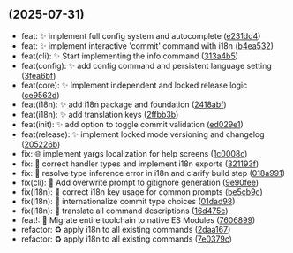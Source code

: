 ##  (2025-07-31)

* feat: ✨ implement full config system and autocomplete ([e231dd4](https://github.com/YagoBorba/StackCode/commit/e231dd4))
* feat: ✨ implement interactive 'commit' command with i18n ([b4ea532](https://github.com/YagoBorba/StackCode/commit/b4ea532))
* feat(cli): ✨ Start implementing the info command ([313a4b5](https://github.com/YagoBorba/StackCode/commit/313a4b5))
* feat(config): ✨ add config command and persistent language setting ([3fea6bf](https://github.com/YagoBorba/StackCode/commit/3fea6bf))
* feat(core): ✨ Implement independent and locked release logic ([ce9562d](https://github.com/YagoBorba/StackCode/commit/ce9562d))
* feat(i18n): ✨ add i18n package and foundation ([2418abf](https://github.com/YagoBorba/StackCode/commit/2418abf))
* feat(i18n): ✨ add translation keys ([2ffbb3b](https://github.com/YagoBorba/StackCode/commit/2ffbb3b))
* feat(init): ✨ add option to toggle commit validation ([ed029e1](https://github.com/YagoBorba/StackCode/commit/ed029e1))
* feat(release): ✨ implement locked mode versioning and changelog ([205226b](https://github.com/YagoBorba/StackCode/commit/205226b))
* fix: 🌐 implement yargs localization for help screens ([1c0008c](https://github.com/YagoBorba/StackCode/commit/1c0008c))
* fix: 🐛 correct handler types and implement i18n exports ([321193f](https://github.com/YagoBorba/StackCode/commit/321193f))
* fix: 🐛 resolve type inference error in i18n and clarify build step ([018a991](https://github.com/YagoBorba/StackCode/commit/018a991))
* fix(cli): 🚸 Add overwrite prompt to gitignore generation ([9e90fee](https://github.com/YagoBorba/StackCode/commit/9e90fee))
* fix(i18n): 🐛 correct i18n key usage for common prompts ([be5cb9c](https://github.com/YagoBorba/StackCode/commit/be5cb9c))
* fix(i18n): 🐛 internationalize commit type choices ([01dad98](https://github.com/YagoBorba/StackCode/commit/01dad98))
* fix(i18n): 🐛 translate all command descriptions ([16d475c](https://github.com/YagoBorba/StackCode/commit/16d475c))
* feat!: 🚀 Migrate entire toolchain to native ES Modules ([7606899](https://github.com/YagoBorba/StackCode/commit/7606899))
* refactor: ♻️ apply i18n to all existing commands ([2daa167](https://github.com/YagoBorba/StackCode/commit/2daa167))
* refactor: ♻️ apply i18n to all existing commands ([7e0379c](https://github.com/YagoBorba/StackCode/commit/7e0379c))




